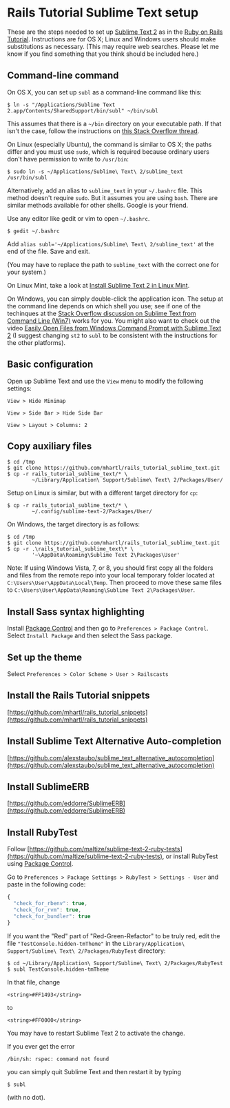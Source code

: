 # Rails Tutorial Sublime Text setup

These are the steps needed to set up [Sublime Text 2](http://www.sublimetext.com/) as in the [Ruby on Rails Tutorial](http://ruby.railstutorial.org). Instructions are for OS X; Linux and Windows users should make substitutions as necessary. (This may require web searches. Please let me know if you find something that you think should be included here.)

## Command-line command

On OS X, you can set up `subl` as a command-line command like this:

    $ ln -s "/Applications/Sublime Text 2.app/Contents/SharedSupport/bin/subl" ~/bin/subl

This assumes that there is a `~/bin` directory on your executable path. If that isn't the case, follow the instructions on [this Stack Overflow thread](http://stackoverflow.com/questions/13655343/sublime-text-2-os-x-command-line).

On Linux (especially Ubuntu), the command is similar to OS X; the paths differ and you must use `sudo`, which is required because ordinary users don't have permission to write to `/usr/bin`:

    $ sudo ln -s ~/Applications/Sublime\ Text\ 2/sublime_text /usr/bin/subl

Alternatively, add an alias to `sublime_text` in your `~/.bashrc` file.  This method doesn't require `sudo`. But it assumes you are using `bash`. There are similar methods available for other shells. Google is your friend.

Use any editor like gedit or vim to open `~/.bashrc`.

    $ gedit ~/.bashrc

Add `alias subl='~/Applications/Sublime\ Text\ 2/sublime_text'` at the end of the file. Save and exit.

(You may have to replace the path to `sublime_text` with the correct one for your system.)

On Linux Mint, take a look at [Install Sublime Text 2 in Linux Mint](http://www.codeproject.com/Articles/582849/InstallingplusSublimeplusTextplus-plusonplusLinuxp).

On Windows, you can simply double-click the application icon. The setup at the command line depends on which shell you use; see if one of the techinques at the [Stack Overflow discussion on Sublime Text from Command Line (Win7)](http://stackoverflow.com/questions/9440639/sublime-text-from-command-line-win7) works for you. You might also want to check out the video [Easily Open Files from Windows Command Prompt with Sublime Text 2](http://youtu.be/zcUpdw5_uSY) (I suggest changing `st2` to `subl` to be consistent with the instructions for the other platforms).

## Basic configuration

Open up Sublime Text and use the `View` menu to modify the following settings:

`View > Hide Minimap`

`View > Side Bar > Hide Side Bar`

`View > Layout > Columns: 2`

## Copy auxiliary files

    $ cd /tmp
    $ git clone https://github.com/mhartl/rails_tutorial_sublime_text.git
    $ cp -r rails_tutorial_sublime_text/* \
            ~/Library/Application\ Support/Sublime\ Text\ 2/Packages/User/

Setup on Linux is similar, but with a different target directory for `cp`:

    $ cp -r rails_tutorial_sublime_text/* \
            ~/.config/sublime-text-2/Packages/User/

On Windows, the target directory is as follows:

    $ cd /tmp
    $ git clone https://github.com/mhartl/rails_tutorial_sublime_text.git
    $ cp -r .\rails_tutorial_sublime_text\* \
            '~\AppData\Roaming\Sublime Text 2\Packages\User'

Note: If using Windows Vista, 7, or 8, you should first copy all the folders and files from the remote repo into your local temporary folder located at `C:\Users\User\AppData\Local\Temp`. Then proceed to move these same files to `C:\Users\User\AppData\Roaming\Sublime Text 2\Packages\User`.

## Install Sass syntax highlighting

Install [Package Control](https://sublime.wbond.net/) and then go to `Preferences > Package Control`. Select `Install Package` and then select the Sass package.

## Set up the theme

Select `Preferences > Color Scheme > User > Railscasts`

## Install the Rails Tutorial snippets

[https://github.com/mhartl/rails_tutorial_snippets](https://github.com/mhartl/rails_tutorial_snippets)

## Install Sublime Text Alternative Auto-completion

[https://github.com/alexstaubo/sublime_text_alternative_autocompletion](https://github.com/alexstaubo/sublime_text_alternative_autocompletion)

## Install SublimeERB

[https://github.com/eddorre/SublimeERB](https://github.com/eddorre/SublimeERB)

## Install RubyTest

Follow [https://github.com/maltize/sublime-text-2-ruby-tests](https://github.com/maltize/sublime-text-2-ruby-tests), or install RubyTest using [Package Control](https://sublime.wbond.net/).

Go to `Preferences > Package Settings > RubyTest > Settings - User` and paste in the following code:

```javascript
{
  "check_for_rbenv": true,
  "check_for_rvm": true,
  "check_for_bundler": true
}
```

If you want the "Red" part of "Red-Green-Refactor" to be truly red, edit the file `"TestConsole.hidden-tmTheme"` in the `Library/Application\ Support/Sublime\ Text\ 2/Packages/RubyTest` directory:

    $ cd ~/Library/Application\ Support/Sublime\ Text\ 2/Packages/RubyTest
    $ subl TestConsole.hidden-tmTheme

In that file, change

    <string>#FF1493</string>

to

    <string>#FF0000</string>

You may have to restart Sublime Text 2 to activate the change.

If you ever get the error

    /bin/sh: rspec: command not found

you can simply quit Sublime Text and then restart it by typing

    $ subl

(with no dot).
